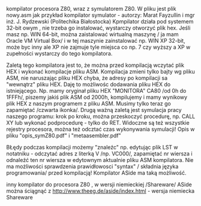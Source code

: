 kompilator procesora Z80, wraz z symulatorem Z80. W pliku <programy> jest plik nowy.asm jak przykład
kompilator symulator - autorzy: Marat Fayzullin i  mgr inż. J. Rydzewski (Politechika Białostocka)
Kpmpilator działa pod systemem 32-bit owym , nie trzeba go instalować, wystarczy otworzyć plik hex. Jeśli masz np. WIN 64-bit, 
można zaistalować wirtualną maszynę / ja mam Oracle VM Virtual Box/ i w tej maszynie zainstalować np. WIN XP 32-bit, może byc inny
ale XP nie zajmuje tyle miejsca co np. 7 czy wyższy a XP w zupełności wystarczy do  tego kompilatora.

Zaletą tego kompilatora jest to, że można przed kompilacją wczytać plik HEX i wykonać kompilacje pliku ASM. Kompilacja zmieni
tylko bajty wg pliku ASM, nie naruszając pliku HEX chyba, że adresy po kompilacji sa "wewnątrz" pliku HEX. Daję to możliwośc 
dodawania pliku HEX do istniejącego. Np. mamy oryginał pliku HEX "MONITORA" CA80 /od 0h do 1FFFh/, piszemy jakiś plik ASM 
od 2000h, kompilujemy i mamy wynikowy plik HEX z naszym programem z pliku ASM. Musimy tylko teraz go zapamiętać /czwarta ikonka/.
Drugą ważną zaletą jest symulacja pracy naszego programu: krok po kroku, można przeskoczyć procedurę, np. CALL XY lub wykonać 
podprocedurę - tylko do RET. Widoczne są też wszystkie rejestry procesora, można też odcztać czas wykonywania symulacji! 
Opis w pliku "opis_symZ80.pdf" i "metaasembler.pdf"

BŁędy podczas kompilacji możemy "znaleźc" np. edytując plik LST w notatniku - odczytać adres z literką V /np. VC000/, zapamiętać
nr wiersza i odnaleźć ten nr wiersza w edytownym aktualnie pliku ASM kompilatora. Nie ma możliwości sprawdzenia prawidłowosci
"syntax" / składnia języka programowania/ przed kompilacją! Kompilator ASide ma taką możliwość.

inny kompilator do procesora Z80 , w wersji  niemieckiej /Shareware/ 
ASide można ściągnąć z
http://www.theeg.de/aside/index.html - wersja niemiecka Shareware


